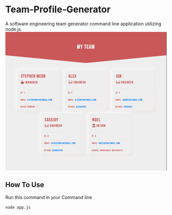 # Team-Profile-Generator
A software engineering team generator command line application utilizing node.js.
![example](team_output.png)

## How To Use
Run this command in your Command line
```
node app.js
```
